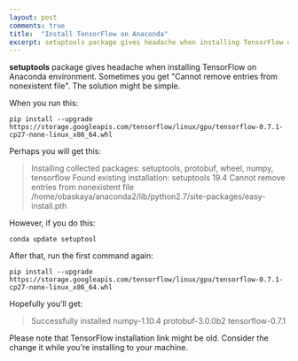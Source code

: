 ```yaml
---
layout: post
comments: true
title:  "Install TensorFlow on Anaconda"
excerpt: setuptools package gives headache when installing TensorFlow on Anaconda environment. Sometimes you get "Cannot remove entries from nonexistent file". The solution might be simple.
---
```


**setuptools** package gives headache when installing TensorFlow on Anaconda environment. Sometimes you get "Cannot remove entries from nonexistent file". The solution might be simple.

When you run this:

```
pip install --upgrade https://storage.googleapis.com/tensorflow/linux/gpu/tensorflow-0.7.1-cp27-none-linux_x86_64.whl
```

Perhaps you will get this:

> Installing collected packages: setuptools, protobuf, wheel, numpy, tensorflow
>  Found existing installation: setuptools 19.4
> Cannot remove entries from nonexistent file /home/obaskaya/anaconda2/lib/python2.7/site-packages/easy-install.pth

However, if you do this:
```
conda update setuptool
```

After that, run the first command again:

```
pip install --upgrade https://storage.googleapis.com/tensorflow/linux/gpu/tensorflow-0.7.1-cp27-none-linux_x86_64.whl
```

Hopefully you'll get:

> Successfully installed numpy-1.10.4 protobuf-3.0.0b2 tensorflow-0.7.1


Please note that TensorFlow installation link might be old. Consider the change it while you're installing to your machine.
